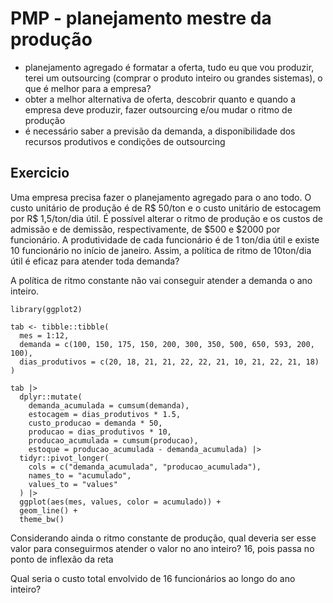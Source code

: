 # PMP - planejamento mestre da produção

- planejamento agregado é formatar a oferta, tudo eu que vou produzir, terei um outsourcing (comprar o produto inteiro ou grandes sistemas), o que é melhor para a empresa?
- obter a melhor alternativa de oferta, descobrir quanto e quando a empresa deve produzir, fazer outsourcing e/ou mudar o ritmo de produção
- é necessário saber a previsão da demanda, a disponibilidade dos recursos produtivos e condições de outsourcing

## Exercicio

Uma empresa precisa fazer o planejamento agregado para o ano todo. O custo unitário de produção é de R$ 50/ton e o custo unitário de estocagem por R$ 1,5/ton/dia útil. É possível alterar o ritmo de produção e os custos de admissão e de demissão, respectivamente, de $500 e $2000 por funcionário. A produtividade de cada funcionário é de 1 ton/dia útil e existe 10 funcionário no início de janeiro. Assim, a política de ritmo de 10ton/dia útil é eficaz para atender toda demanda?

A política de ritmo constante não vai conseguir atender a demanda o ano inteiro.

```{}
library(ggplot2)

tab <- tibble::tibble(
  mes = 1:12,
  demanda = c(100, 150, 175, 150, 200, 300, 350, 500, 650, 593, 200, 100),
  dias_produtivos = c(20, 18, 21, 21, 22, 22, 21, 10, 21, 22, 21, 18)
)

tab |>
  dplyr::mutate(
    demanda_acumulada = cumsum(demanda),
    estocagem = dias_produtivos * 1.5,
    custo_producao = demanda * 50,
    producao = dias_produtivos * 10,
    producao_acumulada = cumsum(producao),
    estoque = producao_acumulada - demanda_acumulada) |>
  tidyr::pivot_longer(
    cols = c("demanda_acumulada", "producao_acumulada"),
    names_to = "acumulado",
    values_to = "values"
  ) |>
  ggplot(aes(mes, values, color = acumulado)) +
  geom_line() +
  theme_bw()
```

Considerando ainda o ritmo constante de produção, qual deveria ser esse valor para conseguirmos atender o valor no ano inteiro? 16, pois passa no ponto de inflexão da reta

Qual seria o custo total envolvido de 16 funcionários ao longo do ano inteiro? 
